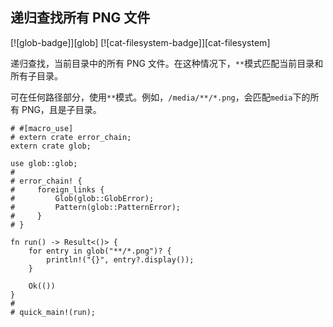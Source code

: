 ## 递归查找所有 PNG 文件

[![glob-badge]][glob] [![cat-filesystem-badge]][cat-filesystem]

递归查找，当前目录中的所有 PNG 文件。在这种情况下，`**`模式匹配当前目录和所有子目录。

可在任何路径部分，使用`**`模式。例如，`/media/**/*.png`，会匹配`media`下的所有 PNG，且是子目录。

```rust,no_run
# #[macro_use]
# extern crate error_chain;
extern crate glob;

use glob::glob;
#
# error_chain! {
#     foreign_links {
#         Glob(glob::GlobError);
#         Pattern(glob::PatternError);
#     }
# }

fn run() -> Result<()> {
    for entry in glob("**/*.png")? {
        println!("{}", entry?.display());
    }

    Ok(())
}
#
# quick_main!(run);
```
